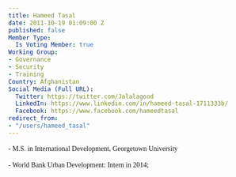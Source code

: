 ```yaml
---
title: Hameed Tasal
date: 2011-10-19 01:09:00 Z
published: false
Member Type:
  Is Voting Member: true
Working Group:
- Governance
- Security
- Training
Country: Afghanistan
Social Media (Full URL):
  Twitter: https://twitter.com/Jalalagood
  LinkedIn: https://www.linkedin.com/in/hameed-tasal-1711333b/
  Facebook: https://www.facebook.com/hameedtasal
redirect_from:
- "/users/hameed_tasal"
---
```


<p><span style="font-family: Georgia, 'Times New Roman', serif; font-size: 14px; line-height: 19.6000003814697px;">- M.S. in International Development, Georgetown University</span></p><p><span style="font-family: Georgia, 'Times New Roman', serif; font-size: 14px; line-height: 19.6000003814697px;">- World Bank Urban Development: Intern in 2014;</span></p>
